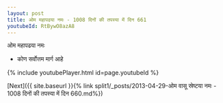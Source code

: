 ```yaml
---
layout: post
title: ओम महापढया नमः - 1008 दिनों की तपस्या में दिन 661
youtubeId: RtBywO8azA8
---
```

 
 
 ओम महापढया नमः  
 
 -  कोण सर्वोत्तम मार्ग आहे 
 
  
 
  
 
 
 
 
 
 


{% include youtubePlayer.html id=page.youtubeId %}
 
[Next]({{ site.baseurl }}{% link  split1/_posts/2013-04-29-ओम वासू स्रेष्टया नमः - 1008 दिनों की तपस्या में दिन 660.md%})
 
